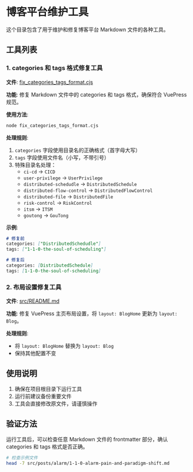 # 博客平台维护工具

这个目录包含了用于维护和修复博客平台 Markdown 文件的各种工具。

## 工具列表

### 1. categories 和 tags 格式修复工具

**文件**: [fix_categories_tags_format.cjs](file:///D:/github/blog-plateform-design/fix_categories_tags_format.cjs)

**功能**: 修复 Markdown 文件中的 categories 和 tags 格式，确保符合 VuePress 规范。

**使用方法**:
```bash
node fix_categories_tags_format.cjs
```

**处理规则**:
1. `categories` 字段使用目录名的正确格式（首字母大写）
2. `tags` 字段使用文件名（小写，不带引号）
3. 特殊目录名处理：
   - `ci-cd` → `CICD`
   - `user-privilege` → `UserPrivilege`
   - `distributed-schedudle` → `DistributedSchedule`
   - `distributed-flow-control` → `DistributedFlowControl`
   - `distributed-file` → `DistributedFile`
   - `risk-control` → `RiskControl`
   - `itsm` → `ITSM`
   - `goutong` → `GouTong`

**示例**:
```markdown
# 修复前
categories: ["DistributedSchedudle"]
tags: ["1-1-0-the-soul-of-scheduling"]

# 修复后
categories: [DistributedSchedule]
tags: [1-1-0-the-soul-of-scheduling]
```

### 2. 布局设置修复工具

**文件**: [src/README.md](file:///D:/github/blog-plateform-design/src/README.md)

**功能**: 修复 VuePress 主页布局设置，将 `layout: BlogHome` 更新为 `layout: Blog`。

**处理规则**:
- 将 `layout: BlogHome` 替换为 `layout: Blog`
- 保持其他配置不变

## 使用说明

1. 确保在项目根目录下运行工具
2. 运行前建议备份重要文件
3. 工具会直接修改原文件，请谨慎操作

## 验证方法

运行工具后，可以检查任意 Markdown 文件的 frontmatter 部分，确认 categories 和 tags 格式是否正确。

```bash
# 检查示例文件
head -7 src/posts/alarm/1-1-0-alarm-pain-and-paradigm-shift.md
```